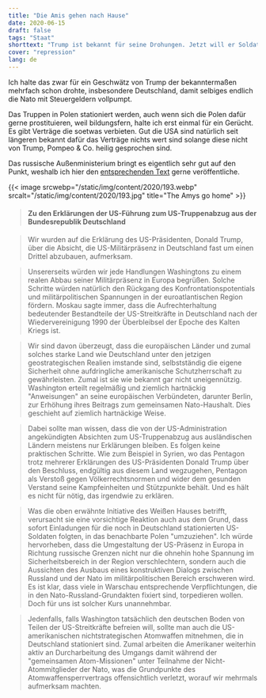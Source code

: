 ```yaml
---
title: "Die Amis gehen nach Hause"
date: 2020-06-15
draft: false
tags: "Staat"
shorttext: "Trump ist bekannt für seine Drohungen. Jetzt will er Soldaten aus Deutschland abziehen. Ein Grund zum Feiern?"
cover: "repression"
lang: de
---
```


Ich halte das zwar für ein Geschwätz von Trump der bekanntermaßen mehrfach schon drohte, insbesondere Deutschland, damit selbiges endlich die Nato mit Steuergeldern vollpumpt.

Das Truppen in Polen stationiert werden, auch wenn sich die Polen dafür gerne prostituieren, weil bildungsfern, halte ich erst einmal für ein Gerücht. Es gibt Verträge die soetwas verbieten. Gut die USA sind natürlich seit längeren bekannt dafür das Verträge nichts wert sind solange diese nicht von Trump, Pompeo & Co. heilig gesprochen sind.

Das russische Außenministerium bringt es eigentlich sehr gut auf den Punkt, weshalb ich hier den [entsprechenden Text](https://www.mid.ru/ru/press_service/spokesman/briefings/-/asset_publisher/D2wHaWMCU6Od/content/id/4157820?p_p_id=101_INSTANCE_D2wHaWMCU6Od&_101_INSTANCE_D2wHaWMCU6Od_languageId=de_DE "Pressebriefing der offiziellen Sprecherin des Außenministeriums Russlands, Maria Sacharowa, am 11. Juni 2020 in Moskau") gerne veröffentliche. 

{{< image srcwebp="/static/img/content/2020/193.webp" srcalt="/static/img/content/2020/193.jpg" title="The Amys go home" >}}

> #### Zu den Erklärungen der US-Führung zum US-Truppenabzug aus der Bundesrepublik Deutschland

> Wir wurden auf die Erklärung des US-Präsidenten, Donald Trump, über die Absicht, die US-Militärpräsenz in Deutschland fast um einen Drittel abzubauen, aufmerksam.

> Unsererseits würden wir jede Handlungen Washingtons zu einem realen Abbau seiner Militärpräsenz in Europa begrüßen. Solche Schritte würden natürlich den Rückgang des Konfrontationspotentials und militärpolitischen Spannungen in der euroatlantischen Region fördern. Moskau sagte immer, dass die Aufrechterhaltung bedeutender Bestandteile der US-Streitkräfte in Deutschland nach der Wiedervereinigung 1990 der Überbleibsel der Epoche des Kalten Kriegs ist.

> Wir sind davon überzeugt, dass die europäischen Länder und zumal solches starke Land wie Deutschland unter den jetzigen geostrategischen Realien imstande sind, selbstständig die eigene Sicherheit ohne aufdringliche amerikanische Schutzherrschaft zu gewährleisten. Zumal ist sie wie bekannt gar nicht uneigennützig. Washington erteilt regelmäßig und ziemlich hartnäckig "Anweisungen" an seine europäischen Verbündeten, darunter Berlin, zur Erhöhung ihres Beitrags zum gemeinsamen Nato-Haushalt. Dies geschieht auf ziemlich hartnäckige Weise.

> Dabei sollte man wissen, dass die von der US-Administration angekündigten Absichten zum US-Truppenabzug aus ausländischen Ländern meistens nur Erklärungen bleiben. Es folgen keine praktischen Schritte. Wie zum Beispiel in Syrien, wo das Pentagon trotz mehrerer Erklärungen des US-Präsidenten Donald Trump über den Beschluss, endgültig aus diesem Land wegzugehen, Pentagon als Verstoß gegen Völkerrechtsnormen und wider dem gesunden Verstand seine Kampfeinheiten und Stützpunkte behält. Und es hält es nicht für nötig, das irgendwie zu erklären.

> Was die oben erwähnte Initiative des Weißen Hauses betrifft, verursacht sie eine vorsichtige Reaktion auch aus dem Grund, dass sofort Einladungen für die noch in Deutschland stationierten US-Soldaten folgten, in das benachbarte Polen "umzuziehen". Ich würde hervorheben, dass die Umgestaltung der US-Präsenz in Europa in Richtung russische Grenzen nicht nur die ohnehin hohe Spannung im Sicherheitsbereich in der Region verschlechtern, sondern auch die Aussichten des Ausbaus eines konstruktiven Dialogs zwischen Russland und der Nato im militärpolitischen Bereich erschweren wird. Es ist klar, dass viele in Warschau entsprechende Verpflichtungen, die in den Nato-Russland-Grundakten fixiert sind, torpedieren wollen. Doch für uns ist solcher Kurs unannehmbar.

> Jedenfalls, falls Washington tatsächlich den deutschen Boden von Teilen der US-Streitkräfte befreien will, sollte man auch die US-amerikanischen nichtstrategischen Atomwaffen mitnehmen, die in Deutschland stationiert sind. Zumal arbeiten die Amerikaner weiterhin aktiv an Durcharbeitung des Umgangs damit während der "gemeinsamen Atom-Missionen" unter Teilnahme der Nicht-Atommitglieder der Nato, was die Grundpunkte des Atomwaffensperrvertrags offensichtlich verletzt, worauf wir mehrmals aufmerksam machten.
